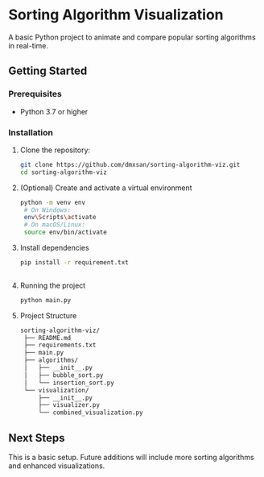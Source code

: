 # Sorting Algorithm Visualization

A basic Python project to animate and compare popular sorting algorithms in real-time.

## Getting Started

### Prerequisites
- Python 3.7 or higher

### Installation

1. Clone the repository:
   ```bash
   git clone https://github.com/dmxsan/sorting-algorithm-viz.git
   cd sorting-algorithm-viz

2. (Optional) Create and activate a virtual environment
   ```bash
   python -m venv env
    # On Windows:
    env\Scripts\activate
    # On macOS/Linux:
    source env/bin/activate

4. Install dependencies
   ```bash
   pip install -r requirement.txt
  
6. Running the project
   ```bash
   python main.py

7. Project Structure
   ```markdown
   sorting-algorithm-viz/
    ├── README.md
    ├── requirements.txt
    ├── main.py
    ├── algorithms/
    │   ├── __init__.py
    │   ├── bubble_sort.py
    │   └── insertion_sort.py
    └── visualization/
        ├── __init__.py
        ├── visualizer.py
        └── combined_visualization.py
   

## Next Steps
This is a basic setup. Future additions will include more sorting algorithms and enhanced visualizations.
